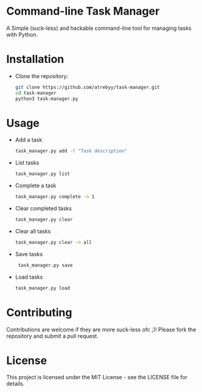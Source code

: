 # Command-line Task Manager

A Simple (suck-less) and hackable command-line tool for managing tasks with Python.

# Installation

- Clone the repository:

   ```bash
   git clone https://github.com/atrebyy/task-manager.git
   cd task-manager
   python3 task-manager.py

# Usage

- Add a task
   ```bash
   task_manager.py add -t "Task description"

- List tasks
   ```bash
   task_manager.py list

- Complete a task
   ```bash
   task_manager.py complete -n 1

- Clear completed tasks
   ```bash
   task_manager.py clear

- Clear all tasks
   ```bash
   task_manager.py clear -n all

- Save tasks
  ```bash
   task_manager.py save

- Load tasks
  ```bash
  task_manager.py load

# Contributing
Contributions are welcome if they are more suck-less ofc ;)! Please fork the repository and submit a pull request.

# License
This project is licensed under the MIT License - see the LICENSE file for details.
